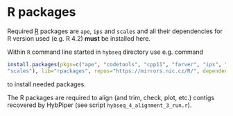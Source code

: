 # R packages

Required [R](https://www.r-project.org/) packages are `ape`, `ips` and `scales` and all their dependencies for R version used (e.g. R 4.2) **must** be installed here.

Within `R` command line started in `hybseq` directory use e.g. command

```R
install.packages(pkgs=c("ape", "codetools", "cpp11", "farver", "ips", "RcppArmadillo",
"scales"), lib="rpackages", repos="https://mirrors.nic.cz/R/", dependencies="Imports")
```

to install needed packages.

The R packages are required to align (and trim, check, plot, etc.) contigs recovered by HybPiper (see script `hybseq_4_alignment_3_run.r`).

